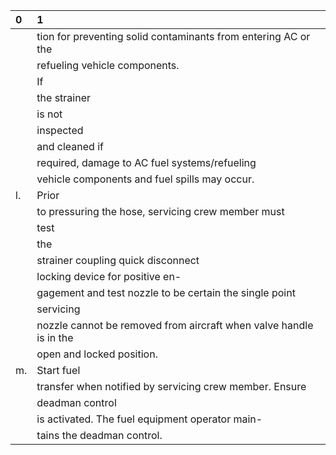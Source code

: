 | 0   | 1                                                                  |
|:----|:-------------------------------------------------------------------|
|     | tion for preventing solid contaminants from entering AC or the     |
|     | refueling vehicle components.                                      |
|     | If                                                                 |
|     | the strainer                                                       |
|     | is not                                                             |
|     | inspected                                                          |
|     | and cleaned if                                                     |
|     | required, damage to AC fuel systems/refueling                      |
|     | vehicle components and fuel spills may occur.                      |
| l.  | Prior                                                              |
|     | to pressuring the hose, servicing crew member must                 |
|     | test                                                               |
|     | the                                                                |
|     | strainer coupling quick disconnect                                 |
|     | locking device for positive en-                                    |
|     | gagement and test nozzle to be certain the single point            |
|     | servicing                                                          |
|     | nozzle cannot be removed from aircraft when valve handle is in the |
|     | open and locked position.                                          |
| m.  | Start fuel                                                         |
|     | transfer when notified by servicing crew member. Ensure            |
|     | deadman control                                                    |
|     | is activated. The fuel equipment operator main-                    |
|     | tains the deadman control.                                         |